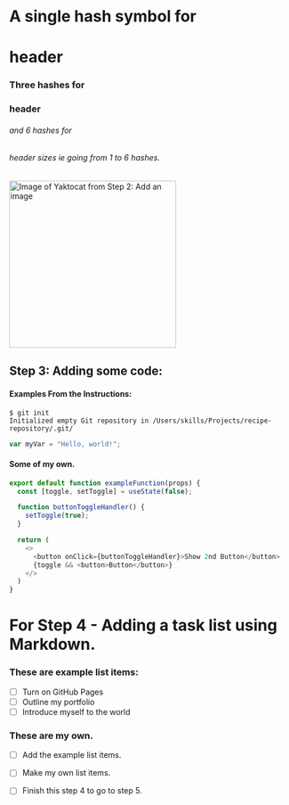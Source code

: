 # A single hash symbol for <h1> header
### Three hashes for <h3> header
###### and 6 hashes for <h6> header sizes ie going from 1 to 6 hashes.

<img src="https://octodex.github.com/images/yaktocat.png" alt="Image of Yaktocat from Step 2: Add an image" width="300" />

## Step 3: Adding some code:
#### Examples From the Instructions:

```
$ git init
Initialized empty Git repository in /Users/skills/Projects/recipe-repository/.git/
```

``` javascript
var myVar = "Hello, world!";
```

#### Some of my own.

``` React.js
export default function exampleFunction(props) {
  const [toggle, setToggle] = useState(false);

  function buttonToggleHandler() {
    setToggle(true);
  }

  return (
    <>
      <button onClick={buttonToggleHandler}>Show 2nd Button</button>
      {toggle && <button>Button</button>}
    </>
  )
}
```

# For Step 4 - Adding a task list using Markdown.

### These are example list items:
- [ ] Turn on GitHub Pages
- [ ] Outline my portfolio
- [ ] Introduce myself to the world

### These are my own.
- [ ] Add the example list items.
- [ ] Make my own list items.
- [ ] Finish this step 4 to go to step 5.

